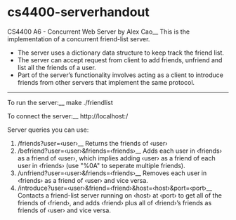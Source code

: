 # cs4400-serverhandout
CS4400 A6 - Concurrent Web Server by Alex Cao__
This is the implementation of a concurrent friend-list server.
- The server uses a dictionary data structure to keep track the friend list.
- The server can accept request from client to add friends, unfriend and list all the friends of a user.
- Part of the server’s functionality involves acting as a client to introduce friends from other servers that implement the same protocol.
-------------------------------------------------------
To run the server:__
    make
    ./friendlist <port>

To connect the server:__
    http://localhost:<port>/

Server queries you can use:
1. /friends?user=‹user›__
    Returns the friends of ‹user›
2. /befriend?user=‹user›&friends=‹friends›__ 
    Adds each user in ‹friends› as a friend of ‹user›, which implies adding ‹user› as a friend of each user in ‹friends› (use "%0A" to seperate multiple friends).
3. /unfriend?user=‹user›&friends=‹friends›__
    Removes each user in ‹friends› as a friend of ‹user› and vice versa.
4. /introduce?user=‹user›&friend=‹friend›&host=‹host›&port=‹port›__
    Contacts a friend-list server running on ‹host› at ‹port› to get all of the friends of ‹friend›, and adds ‹friend› plus all of ‹friend›’s friends as friends of ‹user› and vice versa.



